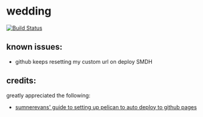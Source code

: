 # wedding

[![Build Status](https://travis-ci.org/klreeher/wedding-pelican.svg?branch=dev)](https://travis-ci.org/klreeher/wedding-pelican)

## known issues:

- github keeps resetting my custom url on deploy SMDH

## credits: 

greatly appreciated the following:

- [sumnerevans' guide to setting up pelican to auto deploy to github pages](https://sumnerevans.com/2017-09-11-pelican-auto-deploy-github-pages.html)
